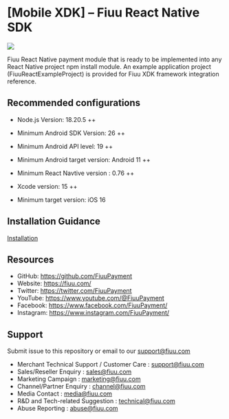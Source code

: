 <!--
 # license: Copyright © 2011-2016 MOLPay Sdn Bhd. All Rights Reserved. 
 -->

# [Mobile XDK] – Fiuu React Native SDK

<img src="https://user-images.githubusercontent.com/38641542/74424311-a9d64000-4e8c-11ea-8d80-d811cfe66972.jpg">


Fiuu React Native payment module that is ready to be implemented into any React Native project npm install module. An example application project 
(FiuuReactExampleProject) is provided for Fiuu XDK framework integration reference.

## Recommended configurations

- Node.js Version: 18.20.5 ++

- Minimum Android SDK Version: 26 ++

- Minimum Android API level: 19 ++

- Minimum Android target version: Android 11 ++

- Minimum React Navtive version : 0.76 ++

- Xcode version: 15 ++

- Minimum target version: iOS 16

## Installation Guidance

[Installation](https://github.com/FiuuPayment/Mobile-XDK-Fiuu_React_Native/wiki/Installation-Guide)


## Resources
- GitHub: https://github.com/FiuuPayment
- Website: https://fiuu.com/
- Twitter: https://twitter.com/FiuuPayment
- YouTube: https://www.youtube.com/@FiuuPayment
- Facebook: https://www.facebook.com/FiuuPayment/
- Instagram: https://www.instagram.com/FiuuPayment/


## Support
Submit issue to this repository or email to our support@fiuu.com

- Merchant Technical Support / Customer Care : support@fiuu.com
- Sales/Reseller Enquiry : sales@fiuu.com
- Marketing Campaign : marketing@fiuu.com
- Channel/Partner Enquiry : channel@fiuu.com
- Media Contact : media@fiuu.com
- R&D and Tech-related Suggestion : technical@fiuu.com
- Abuse Reporting : abuse@fiuu.com
